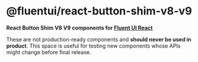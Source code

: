 # @fluentui/react-button-shim-v8-v9

**React Button Shim V8 V9 components for [Fluent UI React](https://react.fluentui.dev/)**

These are not production-ready components and **should never be used in product**. This space is useful for testing new components whose APIs might change before final release.
